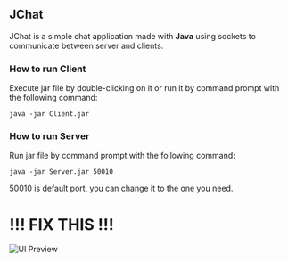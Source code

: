 ## JChat
JChat is a simple chat application made with **Java** using sockets to communicate between server and clients.
### How to run Client
Execute jar file by double-clicking on it or run it by command prompt with the following command:
```
java -jar Client.jar
```
### How to run Server
Run jar file by command prompt with the following command:
```
java -jar Server.jar 50010
```
50010 is default port, you can change it to the one you need.

# !!! FIX THIS !!!
![UI Preview]()
